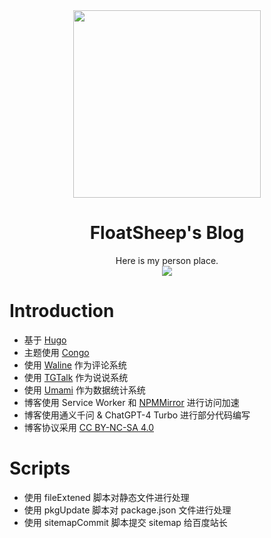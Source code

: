 <div align="center"><img width="300px" height="300px" src="https://telegraph-image.pages.dev/file/1f5d17b6c98d5c1855ed4.png"></div>

<h1 align="center">FloatSheep's Blog</h1>

<div align="center">
  Here is my person place.
</div>

<div align="center">
  <img src ="https://github.com/FloatSheep/FloatBlog/actions/workflows/build.yml/badge.svg">
</div>

# Introduction

- 基于 [Hugo][1]
- 主题使用 [Congo][2]
- 使用 [Waline][3] 作为评论系统
- 使用 [TGTalk][4] 作为说说系统
- 使用 [Umami][5] 作为数据统计系统
- 博客使用 Service Worker 和 [NPMMirror][6] 进行访问加速
- 博客使用通义千问 & ChatGPT-4 Turbo 进行部分代码编写
- 博客协议采用 [CC BY-NC-SA 4.0][7]

# Scripts

- 使用 fileExtened 脚本对静态文件进行处理
- 使用 pkgUpdate 脚本对 package.json 文件进行处理
- 使用 sitemapCommit 脚本提交 sitemap 给百度站长

[1]: https://gohugo.io/
[2]: https://github.com/jpanther/congo
[3]: https://waline.js.org/
[4]: https://gist.github.com/ChenYFan/4e88490212e3e08e06006cf31140cd3f/
[5]: https://umami.is/
[6]: https://npmmirror.com/
[7]: https://blog.hesiy.cn/policy/
